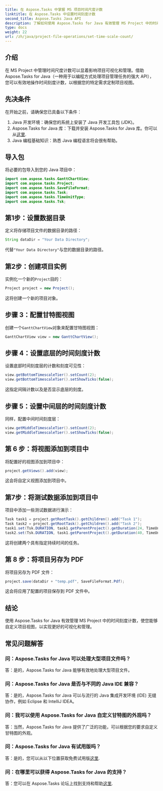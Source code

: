 ```yaml
---
title: 在 Aspose.Tasks 中掌握 MS 项目时间尺度计数
linktitle: 在 Aspose.Tasks 中设置时间刻度计数
second_title: Aspose.Tasks Java API
description: 了解如何使用 Aspose.Tasks for Java 有效管理 MS Project 中的时间刻度计数。轻松优化项目可视化和管理。
type: docs
weight: 22
url: /zh/java/project-file-operations/set-time-scale-count/
---
```

## 介绍
在 MS Project 中管理时间尺度计数可以显着影响项目可视化和管理。借助 Aspose.Tasks for Java（一种用于以编程方式处理项目管理任务的强大 API），您可以有效地操作时间刻度计数，以根据您的特定需求定制项目视图。
## 先决条件
在开始之前，请确保您已具备以下条件：
1. Java 开发环境：确保您的系统上安装了 Java 开发工具包 (JDK)。
2.  Aspose.Tasks for Java 库：下载并安装 Aspose.Tasks for Java 库。你可以从[这里](https://releases.aspose.com/tasks/java/).
3. Java 编程基础知识：熟悉 Java 编程语言将会很有帮助。

## 导入包
将必要的包导入到您的 Java 项目中：
```java
import com.aspose.tasks.GanttChartView;
import com.aspose.tasks.Project;
import com.aspose.tasks.SaveFileFormat;
import com.aspose.tasks.Task;
import com.aspose.tasks.TimeUnitType;
import com.aspose.tasks.Tsk;
```

## 第1步：设置数据目录
定义将存储项目文件的数据目录的路径：
```java
String dataDir = "Your Data Directory";
```
代替`"Your Data Directory"`与您的数据目录的路径。
## 第2步：创建项目实例
实例化一个新的`Project`目的：
```java
Project project = new Project();
```
这将创建一个新的项目对象。
## 步骤 3：配置甘特图视图
创建一个`GanttChartView`对象来配置甘特图视图：
```java
GanttChartView view = new GanttChartView();
```
## 步骤 4：设置底层的时间刻度计数
设置底部时间刻度层的计数和刻度可见性：
```java
view.getBottomTimescaleTier().setCount(2);
view.getBottomTimescaleTier().setShowTicks(false);
```
这指定间隔计数以及是否显示底层的刻度。
## 步骤 5：设置中间层的时间刻度计数
同样，配置中间时间刻度层：
```java
view.getMiddleTimescaleTier().setCount(2);
view.getMiddleTimescaleTier().setShowTicks(false);
```
## 第 6 步：将视图添加到项目中
将配置好的视图添加到项目中：
```java
project.getViews().add(view);
```
这会将自定义视图添加到项目中。
## 第7步：将测试数据添加到项目中
项目中添加一些测试数据进行演示：
```java
Task task1 = project.getRootTask().getChildren().add("Task 1");
Task task2 = project.getRootTask().getChildren().add("Task 2");
task1.set(Tsk.DURATION, task1.getParentProject().getDuration(24, TimeUnitType.Hour));
task2.set(Tsk.DURATION, task1.getParentProject().getDuration(40, TimeUnitType.Hour));
```
这将创建两个具有指定持续时间的任务。
## 第 8 步：将项目另存为 PDF
将项目另存为 PDF 文件：
```java
project.save(dataDir + "temp.pdf", SaveFileFormat.Pdf);
```
这会将应用了配置的项目保存到 PDF 文件中。

## 结论
使用 Aspose.Tasks for Java 有效管理 MS Project 中的时间刻度计数，使您能够自定义项目视图，以实现更好的可视化和管理。
## 常见问题解答
### 问：Aspose.Tasks for Java 可以处理大型项目文件吗？
答：是的，Aspose.Tasks for Java 能够有效地处理大型项目文件。
### 问：Aspose.Tasks for Java 是否与不同的 Java IDE 兼容？
答：是的，Aspose.Tasks for Java 可以与流行的 Java 集成开发环境 (IDE) 无缝协作，例如 Eclipse 和 IntelliJ IDEA。
### 问：我可以使用 Aspose.Tasks for Java 自定义甘特图的外观吗？
答：当然，Aspose.Tasks for Java 提供了广泛的功能，可以根据您的要求自定义甘特图的外观。
### 问：Aspose.Tasks for Java 有试用版吗？
答：是的，您可以从以下位置获取免费试用版[这里](https://releases.aspose.com/).
### 问：在哪里可以获得 Aspose.Tasks for Java 的支持？
答：您可以在 Aspose.Tasks 论坛上找到支持和帮助[这里](https://forum.aspose.com/c/tasks/15).